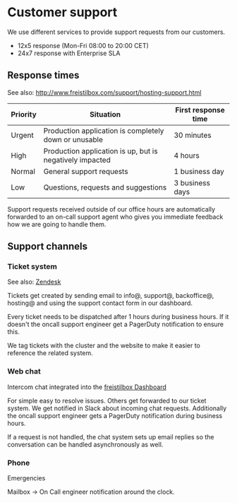 # Customer support

We use different services to provide support requests from our customers.

* 12x5 response (Mon-Fri 08:00 to 20:00 CET)
* 24x7 response with Enterprise SLA

## Response times

See also: http://www.freistilbox.com/support/hosting-support.html

| Priority | Situation                                                | First response time |
| -------- | -------------------------------------------------------- | ------------------- |
| Urgent   | Production application is completely down or unusable    | 30 minutes          |
| High     | Production application is up, but is negatively impacted | 4 hours             |
| Normal   | General support requests                                 | 1 business day      |
| Low      | Questions, requests and suggestions                      | 3 business days     |

Support requests received outside of our office hours are automatically
forwarded to an on-call support agent who gives you immediate feedback how we
are going to handle them.


## Support channels

### Ticket system

See also: [Zendesk](/software/zendesk)

Tickets get created by sending email to info@, support@, backoffice@, hosting@ 
and using the support contact form in our dashboard.

Every ticket needs to be dispatched after 1 hours during business hours.
If it doesn't the oncall support engineer get a PagerDuty notification to
ensure this.

We tag tickets with the cluster and the website to make it easier to reference
the related system.

### Web chat

Intercom chat integrated into the [freistilbox Dashboard](https://dashboard.freistilbox.com)

For simple easy to resolve issues. Others get forwarded to our ticket system.
We get notified in Slack about incoming chat requests. Additionally the 
oncall support engineer gets a PagerDuty notification during business hours.

If a request is not handled, the chat system sets up email replies so the 
conversation can be handled asynchronously as well.


### Phone

Emergencies

Mailbox -> On Call engineer notification around the clock.
